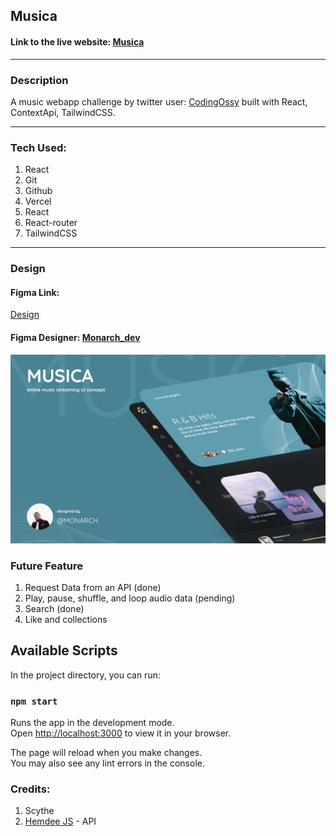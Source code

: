 ## Musica
#### Link to the live website: [Musica](https://musica-xi.vercel.app/ "Musica live site")
___

### Description 
A music webapp challenge by twitter user: [CodingOssy](https://twitter.com/codingossy "Codingosyy") built with React, ContextApi, TailwindCSS.
____


### Tech Used:
1. React
2. Git
3. Github
4. Vercel
5. React
6. React-router
7. TailwindCSS
___
### Design

#### Figma Link:
[Design](https://www.figma.com/file/pbwKUpfKPoAcBIgFoXFueS/Musica?node-id=98%3A194/ "Musica Figma design")

 
#### Figma Designer: [Monarch_dev](https://twitter.com/m0narch_dev "Monarch_dev")

![Musica Design](./src/images/design.png "Design")

### Future Feature
1. Request Data from an API (done)
2. Play, pause, shuffle, and loop audio data (pending)
3. Search (done)
4. Like and collections

## Available Scripts

In the project directory, you can run:

### `npm start`

Runs the app in the development mode.\
Open [http://localhost:3000](http://localhost:3000) to view it in your browser.

The page will reload when you make changes.\
You may also see any lint errors in the console.

### Credits: 
1. Scythe
2. [Hemdee JS](https://twitter.com/SanusiMuhyideen "Sanusi Muhiydeen") - API